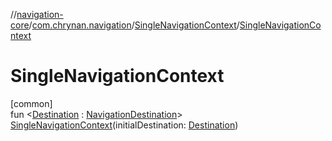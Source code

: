 //[navigation-core](../../../index.md)/[com.chrynan.navigation](../index.md)/[SingleNavigationContext](index.md)/[SingleNavigationContext](-single-navigation-context.md)

# SingleNavigationContext

[common]\
fun &lt;[Destination](index.md) : [NavigationDestination](../index.md#1223765350%2FClasslikes%2F-215881696)&gt; [SingleNavigationContext](-single-navigation-context.md)(initialDestination: [Destination](index.md))
